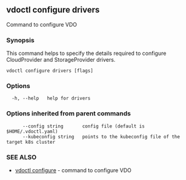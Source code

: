 ## vdoctl configure drivers

Command to configure VDO

### Synopsis

This command helps to specify the details required to configure CloudProvider and StorageProvider drivers.

```
vdoctl configure drivers [flags]
```

### Options

```
  -h, --help   help for drivers
```

### Options inherited from parent commands

```
      --config string       config file (default is $HOME/.vdoctl.yaml)
      --kubeconfig string   points to the kubeconfig file of the target k8s cluster
```

### SEE ALSO

* [vdoctl configure](vdoctl_configure.md)	 - command to configure VDO

